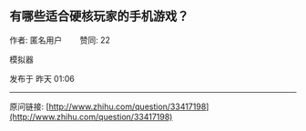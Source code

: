 ## 有哪些适合硬核玩家的手机游戏？

作者: 匿名用户&nbsp;&nbsp;&nbsp;&nbsp;&nbsp;&nbsp;&nbsp;&nbsp;赞同: 22


模拟器



发布于 昨天 01:06



---
原问链接: [http://www.zhihu.com/question/33417198](http://www.zhihu.com/question/33417198)